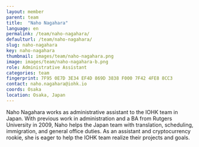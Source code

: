 ```yaml
---
layout: member
parent: team
title:  "Naho Nagahara"
language: en
permalink: /team/naho-nagahara/
defaulturl: /team/naho-nagahara/
slug: naho-nagahara
key: naho-nagahara
thumbnail: images/team/naho-nagahara.png
image: images/team/naho-nagahara-b.png
role: Administrative Assistant
categories: team
fingerprint: 7F95 0E7D 3E34 EF4D 869D 3838 F000 7F42 4FE8 8CC3
contact: naho.nagahara@iohk.io
coords: Osaka
location: Osaka, Japan
---
```

Naho Nagahara works as administrative assistant to the IOHK team in Japan. With previous work in administration and a BA from Rutgers University in 2009, Naho helps the Japan team with translation, scheduling, immigration, and general office duties. As an assistant and cryptocurrency rookie, she is eager to help the IOHK team realize their projects and goals.
